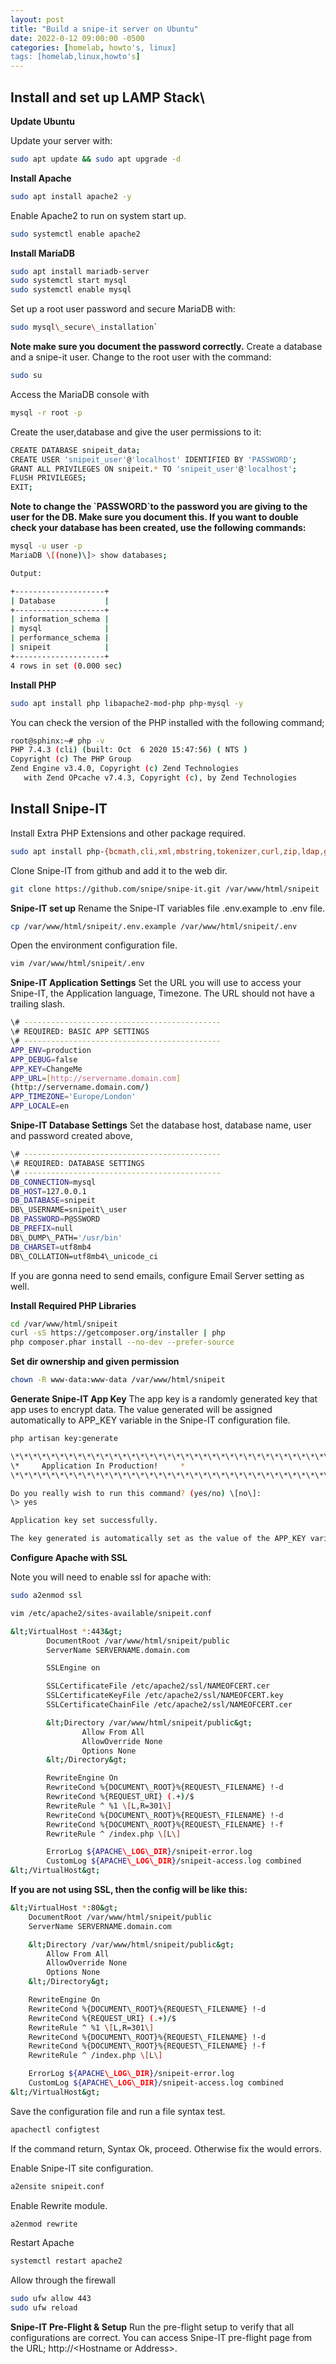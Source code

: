 ```yaml
---
layout: post
title: "Build a snipe-it server on Ubuntu"
date: 2022-0-12 09:00:00 -0500
categories: [homelab, howto's, linux]
tags: [homelab,linux,howto's]
---
```


## Install and set up LAMP Stack\

**Update Ubuntu**

Update your server with:

```bash
sudo apt update && sudo apt upgrade -d
```


**Install Apache**

```bash
sudo apt install apache2 -y 
```

Enable Apache2 to run on system start up.

```bash
sudo systemctl enable apache2
```

**Install MariaDB**

```bash
sudo apt install mariadb-server
sudo systemctl start mysql
sudo systemctl enable mysql
```

Set up a root user password and secure MariaDB with:

```bash
sudo mysql\_secure\_installation`
```

**Note make sure you document the password correctly.**
Create a database and a snipe-it user. Change to the root user with the command:

```bash
sudo su
```

Access the MariaDB console with

```bash
mysql -r root -p 
```

Create the user,database and give the user permissions to it:

```bash
CREATE DATABASE snipeit_data;
CREATE USER 'snipeit_user'@'localhost' IDENTIFIED BY 'PASSWORD';
GRANT ALL PRIVILEGES ON snipeit.* TO 'snipeit_user'@'localhost';
FLUSH PRIVILEGES;
EXIT;
```

**Note to change the \`PASSWORD\`to the password you are giving to the user for the DB. Make sure you document this. If you want to double check your database has been created, use the following commands:**

```bash
mysql -u user -p
MariaDB \[(none)\]> show databases;

Output:

+--------------------+
| Database           |
+--------------------+
| information_schema |
| mysql              |
| performance_schema |
| snipeit            |
+--------------------+
4 rows in set (0.000 sec)
```

**Install PHP**

```bash
sudo apt install php libapache2-mod-php php-mysql -y
```

You can check the version of the PHP installed with the following command;

```bash
root@sphinx:~# php -v
PHP 7.4.3 (cli) (built: Oct  6 2020 15:47:56) ( NTS )
Copyright (c) The PHP Group
Zend Engine v3.4.0, Copyright (c) Zend Technologies
   with Zend OPcache v7.4.3, Copyright (c), by Zend Technologies
```

## Install Snipe-IT

Install Extra PHP Extensions and other package required.

```bash
sudo apt install php-{bcmath,cli,xml,mbstring,tokenizer,curl,zip,ldap,gd} openssl curl git wget zip
```

Clone Snipe-IT from github and add it to the web dir.

```bash
git clone https://github.com/snipe/snipe-it.git /var/www/html/snipeit
```

**Snipe-IT set up**
Rename the Snipe-IT variables file .env.example to .env file.

```bash
cp /var/www/html/snipeit/.env.example /var/www/html/snipeit/.env
```

Open the environment configuration file.

```bash
vim /var/www/html/snipeit/.env
```

**Snipe-IT Application Settings**
Set the URL you will use to access your Snipe-IT, the Application language, Timezone. The URL should not have a trailing slash.
```bash
\# --------------------------------------------
\# REQUIRED: BASIC APP SETTINGS
\# --------------------------------------------
APP_ENV=production
APP_DEBUG=false
APP_KEY=ChangeMe
APP_URL=[http://servername.domain.com]
(http://servername.domain.com/)
APP_TIMEZONE='Europe/London'
APP_LOCALE=en
```

**Snipe-IT Database Settings**
Set the database host, database name, user and password created above,

```bash
\# --------------------------------------------
\# REQUIRED: DATABASE SETTINGS
\# --------------------------------------------
DB_CONNECTION=mysql
DB_HOST=127.0.0.1
DB_DATABASE=snipeit
DB\_USERNAME=snipeit\_user
DB_PASSWORD=P@SSWORD
DB_PREFIX=null
DB\_DUMP\_PATH='/usr/bin'
DB_CHARSET=utf8mb4
DB\_COLLATION=utf8mb4\_unicode_ci
```

If you are gonna need to send emails, configure Email Server setting as well.

**Install Required PHP Libraries**

```bash
cd /var/www/html/snipeit
curl -sS https://getcomposer.org/installer | php
php composer.phar install --no-dev --prefer-source
```

**Set dir ownership and given permission**

```bash
chown -R www-data:www-data /var/www/html/snipeit
```

**Generate Snipe-IT App Key**
The app key is a randomly generated key that app uses to encrypt data. The value generated will be assigned automatically to APP_KEY variable in the Snipe-IT configuration file.

```bash
php artisan key:generate

\*\*\*\*\*\*\*\*\*\*\*\*\*\*\*\*\*\*\*\*\*\*\*\*\*\*\*\*\*\*\*\*\*\*\*\*\*\*
\*     Application In Production!     *
\*\*\*\*\*\*\*\*\*\*\*\*\*\*\*\*\*\*\*\*\*\*\*\*\*\*\*\*\*\*\*\*\*\*\*\*\*\*

Do you really wish to run this command? (yes/no) \[no\]:
\> yes

Application key set successfully.

The key generated is automatically set as the value of the APP_KEY variable in the .env file.
```

**Configure Apache with SSL**

Note you will need to enable ssl for apache with:

```bash
sudo a2enmod ssl

vim /etc/apache2/sites-available/snipeit.conf
```
```bash
&lt;VirtualHost *:443&gt;
        DocumentRoot /var/www/html/snipeit/public
        ServerName SERVERNAME.domain.com

        SSLEngine on

        SSLCertificateFile /etc/apache2/ssl/NAMEOFCERT.cer
        SSLCertificateKeyFile /etc/apache2/ssl/NAMEOFCERT.key
        SSLCertificateChainFile /etc/apache2/ssl/NAMEOFCERT.cer 

        &lt;Directory /var/www/html/snipeit/public&gt;
                Allow From All
                AllowOverride None
                Options None
        &lt;/Directory&gt;

        RewriteEngine On
        RewriteCond %{DOCUMENT\_ROOT}%{REQUEST\_FILENAME} !-d
        RewriteCond %{REQUEST_URI} (.+)/$
        RewriteRule ^ %1 \[L,R=301\]
        RewriteCond %{DOCUMENT\_ROOT}%{REQUEST\_FILENAME} !-d
        RewriteCond %{DOCUMENT\_ROOT}%{REQUEST\_FILENAME} !-f
        RewriteRule ^ /index.php \[L\]

        ErrorLog ${APACHE\_LOG\_DIR}/snipeit-error.log
        CustomLog ${APACHE\_LOG\_DIR}/snipeit-access.log combined
&lt;/VirtualHost&gt;
```

**If you are not using SSL, then the config will be like this:**
```bash
&lt;VirtualHost *:80&gt; 
	DocumentRoot /var/www/html/snipeit/public
	ServerName SERVERNAME.domain.com

	&lt;Directory /var/www/html/snipeit/public&gt;
		Allow From All
		AllowOverride None
		Options None
	&lt;/Directory&gt;

	RewriteEngine On
	RewriteCond %{DOCUMENT\_ROOT}%{REQUEST\_FILENAME} !-d
	RewriteCond %{REQUEST_URI} (.+)/$
	RewriteRule ^ %1 \[L,R=301\]
	RewriteCond %{DOCUMENT\_ROOT}%{REQUEST\_FILENAME} !-d
	RewriteCond %{DOCUMENT\_ROOT}%{REQUEST\_FILENAME} !-f
	RewriteRule ^ /index.php \[L\]

	ErrorLog ${APACHE\_LOG\_DIR}/snipeit-error.log
	CustomLog ${APACHE\_LOG\_DIR}/snipeit-access.log combined
&lt;/VirtualHost&gt;
```

Save the configuration file and run a file syntax test.

```bash
apachectl configtest
```
If the command return, Syntax Ok, proceed. Otherwise fix the would errors.

Enable Snipe-IT site configuration.

```bash
a2ensite snipeit.conf

```

Enable Rewrite module.

```bash
a2enmod rewrite
```

Restart Apache

```bash
systemctl restart apache2
```

Allow through the firewall

```bash
sudo ufw allow 443
sudo ufw reload
```

**Snipe-IT Pre-Flight & Setup** Run the pre-flight setup to verify that all configurations are correct. You can access Snipe-IT pre-flight page from the URL; http://&lt;Hostname or Address&gt;.